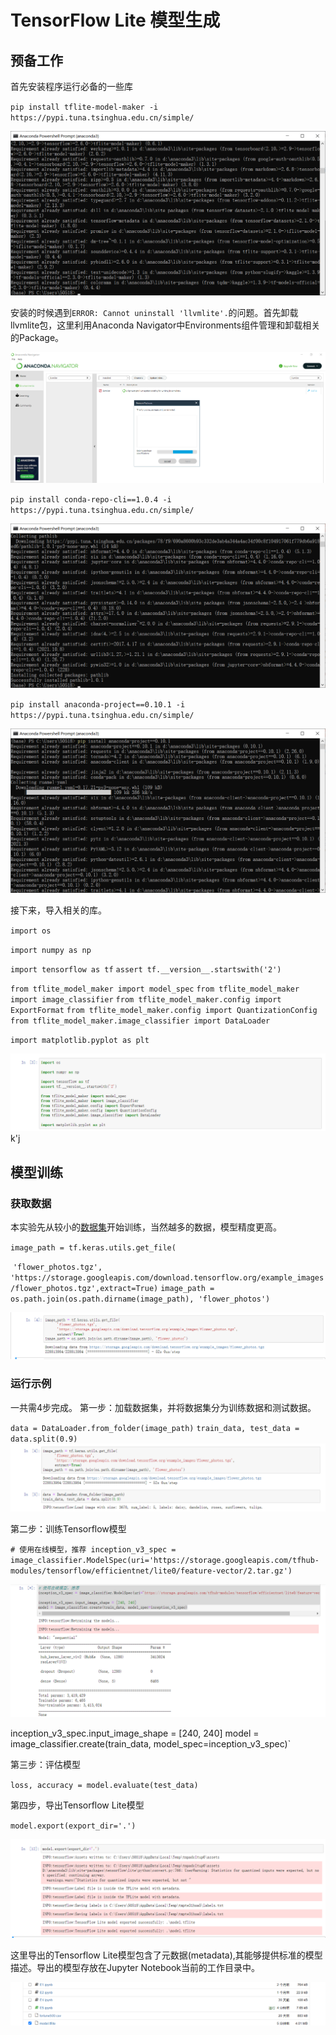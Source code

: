 # TensorFlow Lite 模型生成

## 预备工作

首先安装程序运行必备的一些库

`pip install tflite-model-maker -i https://pypi.tuna.tsinghua.edu.cn/simple/`

![image-20220528035459741](e5.assets/image-20220528035459741.png)



安装的时候遇到`ERROR: Cannot uninstall 'llvmlite'.`的问题。首先卸载llvmlite包，这里利用Anaconda Navigator中Environments组件管理和卸载相关的Package。

![image-20220528034619490](e5.assets/image-20220528034619490.png)

`pip install conda-repo-cli==1.0.4 -i https://pypi.tuna.tsinghua.edu.cn/simple/`

![image-20220528034201413](e5.assets/image-20220528034201413.png)

`pip install anaconda-project==0.10.1 -i https://pypi.tuna.tsinghua.edu.cn/simple/`

![image-20220528034132504](e5.assets/image-20220528034132504.png)

接下来，导入相关的库。

`import os`

`import numpy as np`

`import tensorflow as tf`
`assert tf.__version__.startswith('2')`

`from tflite_model_maker import model_spec`
`from tflite_model_maker import image_classifier`
`from tflite_model_maker.config import ExportFormat`
`from tflite_model_maker.config import QuantizationConfig`
`from tflite_model_maker.image_classifier import DataLoader`

`import matplotlib.pyplot as plt`

![image-20220602102834587](e5.assets/image-20220602102834587.png)k'j

## 模型训练

### 获取数据

本实验先从较小的[数据集](https://so.csdn.net/so/search?q=数据集&spm=1001.2101.3001.7020)开始训练，当然越多的数据，模型精度更高。

`image_path = tf.keras.utils.get_file(`

​      `'flower_photos.tgz',`
​      `'https://storage.googleapis.com/download.tensorflow.org/example_images/flower_photos.tgz',`
​      `extract=True)`
`image_path = os.path.join(os.path.dirname(image_path), 'flower_photos')`

![image-20220602103025921](e5.assets/image-20220602103025921.png)

### 运行示例

一共需4步完成。
第一步：加载数据集，并将数据集分为训练数据和测试数据。

`data = DataLoader.from_folder(image_path)`
`train_data, test_data = data.split(0.9)`
![image-20220602103530223](e5.assets/image-20220602103530223.png)

第二步：训练Tensorflow模型

`# 使用在线模型，推荐
inception_v3_spec = image_classifier.ModelSpec(uri='https://storage.googleapis.com/tfhub-modules/tensorflow/efficientnet/lite0/feature-vector/2.tar.gz')`

![image-20220602103516917](e5.assets/image-20220602103516917.png)

inception_v3_spec.input_image_shape = [240, 240]
model = image_classifier.create(train_data, model_spec=inception_v3_spec)`

第三步：评估模型

`loss, accuracy = model.evaluate(test_data)`

第四步，导出Tensorflow Lite模型

`model.export(export_dir='.')`

![image-20220602105032474](e5.assets/image-20220602105032474.png)

这里导出的Tensorflow Lite模型包含了元数据(metadata),其能够提供标准的模型描述。导出的模型存放在Jupyter Notebook当前的工作目录中。

![image-20220602105052421](e5.assets/image-20220602105052421.png)